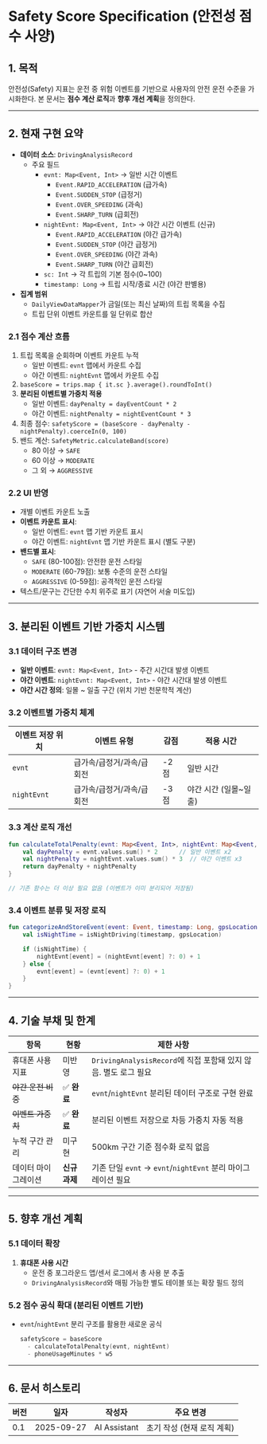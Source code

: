 # Safety Score Specification (안전성 점수 사양)

## 1. 목적
안전성(Safety) 지표는 운전 중 위험 이벤트를 기반으로 사용자의 안전 운전 수준을 가시화한다. 본 문서는 **점수 계산 로직**과 **향후 개선 계획**을 정의한다.

---

## 2. 현재 구현 요약
- **데이터 소스**: `DrivingAnalysisRecord`
  - 주요 필드
    - `evnt: Map<Event, Int>` → 일반 시간 이벤트
      - `Event.RAPID_ACCELERATION` (급가속)
      - `Event.SUDDEN_STOP` (급정거)
      - `Event.OVER_SPEEDING` (과속)
      - `Event.SHARP_TURN` (급회전)
    - `nightEvnt: Map<Event, Int>` → 야간 시간 이벤트 (신규)
      - `Event.RAPID_ACCELERATION` (야간 급가속)
      - `Event.SUDDEN_STOP` (야간 급정거)
      - `Event.OVER_SPEEDING` (야간 과속)
      - `Event.SHARP_TURN` (야간 급회전)
    - `sc: Int` → 각 트립의 기본 점수(0~100)
    - `timestamp: Long` → 트립 시작/종료 시간 (야간 판별용)
- **집계 범위**
  - `DailyViewDataMapper`가 금일(또는 최신 날짜)의 트립 목록을 수집
  - 트립 단위 이벤트 카운트를 일 단위로 합산

### 2.1 점수 계산 흐름 
1. 트립 목록을 순회하며 이벤트 카운트 누적
   - 일반 이벤트: `evnt` 맵에서 카운트 수집
   - 야간 이벤트: `nightEvnt` 맵에서 카운트 수집
2. `baseScore = trips.map { it.sc }.average().roundToInt()`
3. **분리된 이벤트별 가중치 적용**
   - 일반 이벤트: `dayPenalty = dayEventCount * 2`
   - 야간 이벤트: `nightPenalty = nightEventCount * 3`
4. 최종 점수: `safetyScore = (baseScore - dayPenalty - nightPenalty).coerceIn(0, 100)`
5. 밴드 계산: `SafetyMetric.calculateBand(score)`
   - 80 이상 → `SAFE`
   - 60 이상 → `MODERATE`
   - 그 외 → `AGGRESSIVE`

### 2.2 UI 반영
- 개별 이벤트 카운트 노출
- **이벤트 카운트 표시**:
  - 일반 이벤트: `evnt` 맵 기반 카운트 표시
  - 야간 이벤트: `nightEvnt` 맵 기반 카운트 표시 (별도 구분)
- **밴드별 표시**:
  - `SAFE` (80-100점): 안전한 운전 스타일
  - `MODERATE` (60-79점): 보통 수준의 운전 스타일
  - `AGGRESSIVE` (0-59점): 공격적인 운전 스타일
- 텍스트/문구는 간단한 수치 위주로 표기 (자연어 서술 미도입)

---

## 3. 분리된 이벤트 기반 가중치 시스템

### 3.1 데이터 구조 변경
- **일반 이벤트**: `evnt: Map<Event, Int>` - 주간 시간대 발생 이벤트
- **야간 이벤트**: `nightEvnt: Map<Event, Int>` - 야간 시간대 발생 이벤트
- **야간 시간 정의**: 일몰 ~ 일출 구간 (위치 기반 천문학적 계산)

### 3.2 이벤트별 가중치 체계
| 이벤트 저장 위치 | 이벤트 유형 | 감점 | 적용 시간 |
|-----------------|-----------|------|-----------|
| `evnt` | 급가속/급정거/과속/급회전 | -2점 | 일반 시간 |
| `nightEvnt` | 급가속/급정거/과속/급회전 | -3점 | 야간 시간 (일몰~일출) |

### 3.3 계산 로직 개선
```kotlin
fun calculateTotalPenalty(evnt: Map<Event, Int>, nightEvnt: Map<Event, Int>): Int {
    val dayPenalty = evnt.values.sum() * 2      // 일반 이벤트 x2
    val nightPenalty = nightEvnt.values.sum() * 3  // 야간 이벤트 x3
    return dayPenalty + nightPenalty
}

// 기존 함수는 더 이상 필요 없음 (이벤트가 이미 분리되어 저장됨)
```

### 3.4 이벤트 분류 및 저장 로직
```kotlin
fun categorizeAndStoreEvent(event: Event, timestamp: Long, gpsLocation: Location) {
    val isNightTime = isNightDriving(timestamp, gpsLocation)

    if (isNightTime) {
        nightEvnt[event] = (nightEvnt[event] ?: 0) + 1
    } else {
        evnt[event] = (evnt[event] ?: 0) + 1
    }
}
```

---

## 4. 기술 부채 및 한계
| 항목        | 현황     | 제한 사항                                           |
| --------- | ------ | ----------------------------------------------- |
| 휴대폰 사용 지표 | 미반영    | `DrivingAnalysisRecord`에 직접 포함돼 있지 않음. 별도 로그 필요 |
| ~~야간 운전 비중~~ | ✅ **완료** | `evnt`/`nightEvnt` 분리된 데이터 구조로 구현 완료              |
| ~~이벤트 가중치~~ | ✅ **완료** | 분리된 이벤트 저장으로 차등 가중치 자동 적용                     |
| 누적 구간 관리  | 미구현    | 500km 구간 기준 점수화 로직 없음                           |
| 데이터 마이그레이션 | **신규 과제** | 기존 단일 `evnt` → `evnt`/`nightEvnt` 분리 마이그레이션 필요     |

---

## 5. 향후 개선 계획

### 5.1 데이터 확장
1. **휴대폰 사용 시간**
   - 운전 중 포그라운드 앱/센서 로그에서 총 사용 분 추출
   - `DrivingAnalysisRecord`와 매핑 가능한 별도 테이블 또는 확장 필드 정의

### 5.2 점수 공식 확대 (분리된 이벤트 기반)
- `evnt`/`nightEvnt` 분리 구조를 활용한 새로운 공식
  ```kotlin
  safetyScore = baseScore
    - calculateTotalPenalty(evnt, nightEvnt)
    - phoneUsageMinutes * w5
  ```

---

## 6. 문서 히스토리
| 버전 | 일자 | 작성자 | 주요 변경 |
|-------|------|--------|------------|
| 0.1 | 2025-09-27 | AI Assistant | 초기 작성 (현재 로직 계획) |

